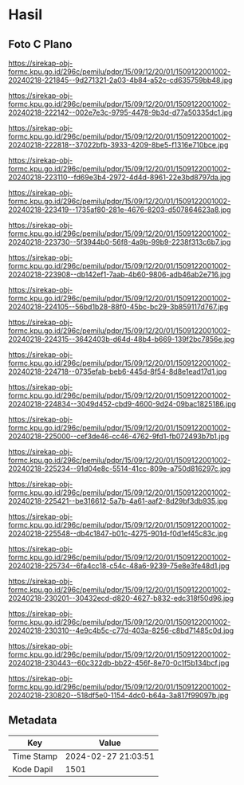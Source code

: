 # Hasil

## Foto C Plano

https://sirekap-obj-formc.kpu.go.id/296c/pemilu/pdpr/15/09/12/20/01/1509122001002-20240218-221845--9d271321-2a03-4b84-a52c-cd635759bb48.jpg

https://sirekap-obj-formc.kpu.go.id/296c/pemilu/pdpr/15/09/12/20/01/1509122001002-20240218-222142--002e7e3c-9795-4478-9b3d-d77a50335dc1.jpg

https://sirekap-obj-formc.kpu.go.id/296c/pemilu/pdpr/15/09/12/20/01/1509122001002-20240218-222818--37022bfb-3933-4209-8be5-f1316e710bce.jpg

https://sirekap-obj-formc.kpu.go.id/296c/pemilu/pdpr/15/09/12/20/01/1509122001002-20240218-223110--fd69e3b4-2972-4d4d-8961-22e3bd8797da.jpg

https://sirekap-obj-formc.kpu.go.id/296c/pemilu/pdpr/15/09/12/20/01/1509122001002-20240218-223419--1735af80-281e-4676-8203-d507864623a8.jpg

https://sirekap-obj-formc.kpu.go.id/296c/pemilu/pdpr/15/09/12/20/01/1509122001002-20240218-223730--5f3944b0-56f8-4a9b-99b9-2238f313c6b7.jpg

https://sirekap-obj-formc.kpu.go.id/296c/pemilu/pdpr/15/09/12/20/01/1509122001002-20240218-223908--db142ef1-7aab-4b60-9806-adb46ab2e716.jpg

https://sirekap-obj-formc.kpu.go.id/296c/pemilu/pdpr/15/09/12/20/01/1509122001002-20240218-224105--56bd1b28-88f0-45bc-bc29-3b859117d767.jpg

https://sirekap-obj-formc.kpu.go.id/296c/pemilu/pdpr/15/09/12/20/01/1509122001002-20240218-224315--3642403b-d64d-48b4-b669-139f2bc7856e.jpg

https://sirekap-obj-formc.kpu.go.id/296c/pemilu/pdpr/15/09/12/20/01/1509122001002-20240218-224718--0735efab-beb6-445d-8f54-8d8e1ead17d1.jpg

https://sirekap-obj-formc.kpu.go.id/296c/pemilu/pdpr/15/09/12/20/01/1509122001002-20240218-224834--3049d452-cbd9-4600-9d24-09bac1825186.jpg

https://sirekap-obj-formc.kpu.go.id/296c/pemilu/pdpr/15/09/12/20/01/1509122001002-20240218-225000--cef3de46-cc46-4762-9fd1-fb072493b7b1.jpg

https://sirekap-obj-formc.kpu.go.id/296c/pemilu/pdpr/15/09/12/20/01/1509122001002-20240218-225234--91d04e8c-5514-41cc-809e-a750d816297c.jpg

https://sirekap-obj-formc.kpu.go.id/296c/pemilu/pdpr/15/09/12/20/01/1509122001002-20240218-225421--be316612-5a7b-4a61-aaf2-8d29bf3db935.jpg

https://sirekap-obj-formc.kpu.go.id/296c/pemilu/pdpr/15/09/12/20/01/1509122001002-20240218-225548--db4c1847-b01c-4275-901d-f0d1ef45c83c.jpg

https://sirekap-obj-formc.kpu.go.id/296c/pemilu/pdpr/15/09/12/20/01/1509122001002-20240218-225734--6fa4cc18-c54c-48a6-9239-75e8e3fe48d1.jpg

https://sirekap-obj-formc.kpu.go.id/296c/pemilu/pdpr/15/09/12/20/01/1509122001002-20240218-230201--30432ecd-d820-4627-b832-edc318f50d96.jpg

https://sirekap-obj-formc.kpu.go.id/296c/pemilu/pdpr/15/09/12/20/01/1509122001002-20240218-230310--4e9c4b5c-c77d-403a-8256-c8bd71485c0d.jpg

https://sirekap-obj-formc.kpu.go.id/296c/pemilu/pdpr/15/09/12/20/01/1509122001002-20240218-230443--60c322db-bb22-456f-8e70-0c1f5b134bcf.jpg

https://sirekap-obj-formc.kpu.go.id/296c/pemilu/pdpr/15/09/12/20/01/1509122001002-20240218-230820--518df5e0-1154-4dc0-b64a-3a817f99097b.jpg


## Metadata

| Key        | Value               |
| ---------- | ------------------- |
| Time Stamp | 2024-02-27 21:03:51 |
| Kode Dapil | 1501                |



